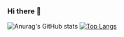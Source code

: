 ### Hi there 👋

<!--
**joaodunas/joaodunas** is a ✨ _special_ ✨ repository because its `README.md` (this file) appears on your GitHub profile.

Here are some ideas to get you started:

- 🔭 I’m currently working on ...
- 🌱 I’m currently learning ...
- 👯 I’m looking to collaborate on ...
- 🤔 I’m looking for help with ...
- 💬 Ask me about ...
- 📫 How to reach me: ...
- 😄 Pronouns: ...
- ⚡ Fun fact: ...
-->




![Anurag's GitHub stats](https://github-readme-stats.vercel.app/api?username=joaodunas&count_private=true&include_all_commits=true&show_icons=true&theme=dark)
[![Top Langs](https://github-readme-stats.vercel.app/api/top-langs/?username=joaodunas&count_private=true&theme=dark)](https://github.com/anuraghazra/github-readme-stats)
  


<!--![Leetcode Stats](https://leetcard.jacoblin.cool/joaodunas)-->
